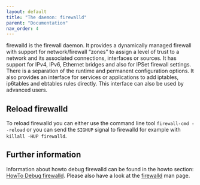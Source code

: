 ```yaml
---
layout: default
title: "The daemon: firewalld"
parent: "Documentation"
nav_order: 4
---
```


firewalld is the firewall daemon. It provides a dynamically managed firewall with support for network/firewall “zones” to assign a level of trust to a network and its associated connections, interfaces or sources. It has support for IPv4, IPv6, Ethernet bridges and also for IPSet firewall settings. There is a separation of the runtime and permanent configuration options. It also provides an interface for services or applications to add iptables, ip6tables and ebtables rules directly. This interface can also be used by advanced users.

## Reload firewalld

To reload firewalld you can either use the command line tool `firewall-cmd --reload` or you can send the `SIGHUP` signal to firewalld for example with `killall -HUP firewalld`.

## Further information

Information about howto debug firewalld can be found in the howto section: [HowTo Debug firewalld](howto/debug-firewalld.html). Please also have a look at the [firewalld](man-pages/firewalld.html) man page.
